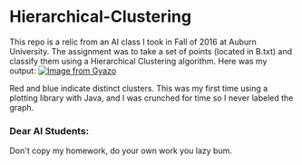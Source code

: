 # Hierarchical-Clustering
This repo is a relic from an AI class I took in Fall of 2016 at Auburn University. The assignment was to take a set of points (located in B.txt) and classify them using a Hierarchical Clustering algorithm. 
Here was my output: [![Image from Gyazo](https://i.gyazo.com/166264f186ab6888f0b7ffddcd709aee.png)](https://gyazo.com/166264f186ab6888f0b7ffddcd709aee)

Red and blue indicate distinct clusters. This was my first time using a plotting library with Java, and I was crunched for time so I never labeled the graph.

### Dear AI Students:
Don't copy my homework, do your own work you lazy bum.
